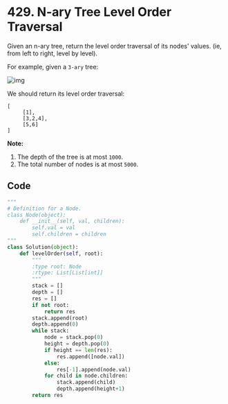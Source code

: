 # 429. N-ary Tree Level Order Traversal

Given an n-ary tree, return the level order traversal of its nodes' values. (ie, from left to right, level by level).

For example, given a `3-ary` tree:

 

![img](https://assets.leetcode.com/uploads/2018/10/12/narytreeexample.png)

 

We should return its level order traversal:

```
[
     [1],
     [3,2,4],
     [5,6]
]
```

 

**Note:**

1. The depth of the tree is at most `1000`.
2. The total number of nodes is at most `5000`.

## Code

```python
"""
# Definition for a Node.
class Node(object):
    def __init__(self, val, children):
        self.val = val
        self.children = children
"""
class Solution(object):
    def levelOrder(self, root):
        """
        :type root: Node
        :rtype: List[List[int]]
        """
        stack = []
        depth = []
        res = []
        if not root:
            return res
        stack.append(root)
        depth.append(0)
        while stack:
            node = stack.pop(0)
            height = depth.pop(0)
            if height == len(res):
                res.append([node.val])
            else:
                res[-1].append(node.val)
            for child in node.children:
                stack.append(child)
                depth.append(height+1)
        return res
```

